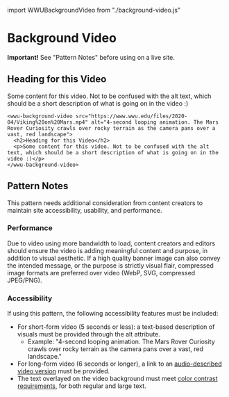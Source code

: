 import WWUBackgroundVideo from "./background-video.js"

# Background Video
<div class="wwu-beyond-basics-block block light-green-bg standard-margin standard-padding">
  <p class="no-margin--bottom"><strong>Important!</strong> See "Pattern Notes" before using on a live site.</p>
</div>

<wwu-background-video src="https://www.wwu.edu/files/2020-04/Viking%20on%20Mars.mp4" alt="4-second looping animation. The Mars Rover Curiosity crawls over rocky terrain as the camera pans over a vast, red landscape" class="min-height--50vh headings--big-and-bold black-overlay">
  <h2>Heading for this Video</h2>
  <p>Some content for this video. Not to be confused with the alt text, which should be a short description of what is going on in the video :)</p>
</wwu-background-video>

```
<wwu-background-video src="https://www.wwu.edu/files/2020-04/Viking%20on%20Mars.mp4" alt="4-second looping animation. The Mars Rover Curiosity crawls over rocky terrain as the camera pans over a vast, red landscape">
  <h2>Heading for this Video</h2>
  <p>Some content for this video. Not to be confused with the alt text, which should be a short description of what is going on in the video :)</p>
</wwu-background-video>
  ```
## Pattern Notes

This pattern needs additional consideration from content creators to maintain site accessibility, usability, and performance.

### Performance
Due to video using more bandwidth to load, content creators and editors should ensure the video is adding meaningful content and purpose, in addition to visual aesthetic. If a high quality banner image can also convey the intended message, or the purpose is strictly visual flair, compressed image formats are preferred over video (WebP, SVG, compressed JPEG/PNG).

### Accessibility
If using this pattern, the following accessibility features must be included:

* For short-form video (5 seconds or less): a text-based description of visuals must be provided through the alt attribute.
  * Example: "4-second looping animation. The Mars Rover Curiosity crawls over rocky terrain as the camera pans over a vast, red landscape."
* For long-form video (6 seconds or longer), a link to an [audio-described video version](https://urm.wwu.edu/accessibility/guide/provide-audio-descriptions-time-based-media) must be provided.
* The text overlayed on the video background must meet [color contrast requirements](https://urm.wwu.edu/accessibility/guide/ensure-text-and-controls-have-enough-color-contrast), for both regular and large text.  